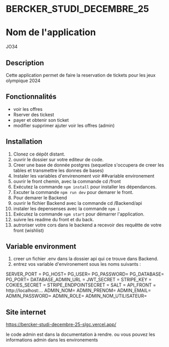 # BERCKER_STUDI_DECEMBRE_25
 
# Nom de l'application

JO34

## Description
Cette application permet de faire la reservation de tickets pour les jeux olympique 2024

## Fonctionnalités
- voir les offres
- Rserver des tickest 
- payer et obtenir son ticket
- modifier supprimer ajuter voir les offres (admin)

## Installation
1. Clonez ce dépôt distant.
2. ouvrir le dossier sur votre editeur de code.
3. Creer une base de donnée postgres (sequelize s'occupera de creer les tables et transmettre les donnes de bases) 
4. Instaler les variables d'envirenoment voir ##variable environement 
5. ouvrir le front chemin, avec la commande  cd /front 
6. Exécutez la commande `npm install` pour installer les dépendances.
7. Excuter la commande `npm run dev` pour demarer le front.
8. Pour demarer le Backend
9. ouvrir le fichier Backend avec la commande  cd /Backend/api
10. instaler les depensenses avec la commande `npm i `
11. Exécutez la commande `npm start` pour démarrer l'application.
12. suivre les readme du front et du back.
13. autroriser votre cors dans le backend a recevoir des requêtte de votre front (wishlist)

## Variable environment

1. creer un fichier .env dans la dossier api qui ce trouve dans Backend.
2. entrez vos variable d'environement sous les noms suivants :

SERVER_PORT = 
PG_HOST= 
PG_USER= 
PG_PASSWORD= 
PG_DATABASE= 
PG_PORT= 
DATABASE_ADMIN_URL = 
JWT_SECRET = 
STRIPE_KEY = 
COKIES_SECRET = 
STRIPE_ENDPOINTSECRET = 
SALT = 
API_FRONT = http://localhost:...
ADMIN_NOM= 
ADMIN_PRENOM= 
ADMIN_EMAIL= 
ADMIN_PASSWORD= 
ADMIN_ROLE= 
ADMIN_NOM_UTILISATEUR= 


## Site internet 

https://bercker-studi-decembre-25-slgc.vercel.app/

le code admin est dans la documentation à rendre.  ou vous pouvez les informations admin dans les environements 
